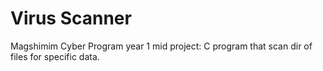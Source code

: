 # Virus Scanner

Magshimim Cyber Program year 1 mid project: C program that scan dir of files for specific data.
